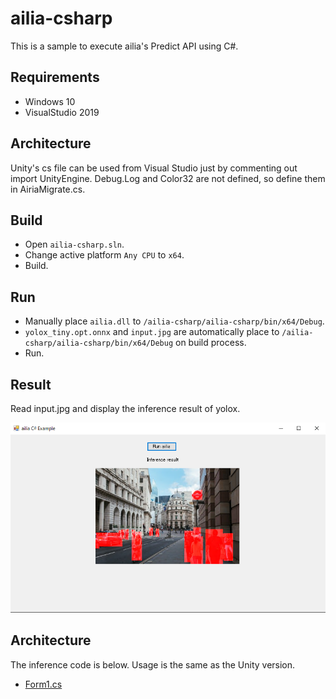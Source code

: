 # ailia-csharp

This is a sample to execute ailia's Predict API using C#.

## Requirements

- Windows 10
- VisualStudio 2019

## Architecture

Unity's cs file can be used from Visual Studio just by commenting out import UnityEngine.
Debug.Log and Color32 are not defined, so define them in AiriaMigrate.cs.

## Build

- Open `ailia-csharp.sln`.
- Change active platform `Any CPU` to `x64`.
- Build.

## Run

- Manually place `ailia.dll` to `/ailia-csharp/ailia-csharp/bin/x64/Debug`.
- `yolox_tiny.opt.onnx` and `input.jpg` are automatically place to `/ailia-csharp/ailia-csharp/bin/x64/Debug` on build process.
- Run.

## Result

Read input.jpg and display the inference result of yolox.

![demo.png](demo.png)

## Architecture

The inference code is below. Usage is the same as the Unity version.

- [Form1.cs](/ailia-csharp/Form1.cs)